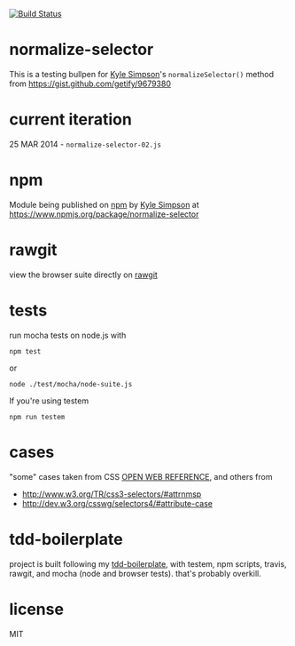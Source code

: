 [![Build Status](https://travis-ci.org/dfkaye/normalize-selector.png?branch=master)](https://travis-ci.org/dfkaye/normalize-selector)

# normalize-selector

This is a testing bullpen for [Kyle Simpson](//github.com/getify)'s 
`normalizeSelector()` method from https://gist.github.com/getify/9679380

# current iteration

25 MAR 2014 - `normalize-selector-02.js`

# npm

Module being published on [npm](npmjs.org) by 
[Kyle Simpson](//github.com/getify) at 
https://www.npmjs.org/package/normalize-selector

# rawgit

view the browser suite directly on 
[rawgit](https://rawgit.com/dfkaye/normalize-selector/master/test/mocha/browser-suite.html)

# tests

run mocha tests on node.js with 

    npm test
    
or

    node ./test/mocha/node-suite.js

If you're using testem

    npm run testem
    
# cases

"some" cases taken from CSS [OPEN WEB REFERENCE](http://ref.openweb.io/CSS/), 
and others from

+ http://www.w3.org/TR/css3-selectors/#attrnmsp
+ http://dev.w3.org/csswg/selectors4/#attribute-case

# tdd-boilerplate

project is built following my 
[tdd-boilerplate](https://github.com/dfkaye/tdd-boilerplate), with testem, npm 
scripts, travis, rawgit, and mocha (node and browser tests).  that's probably 
overkill.

# license

MIT